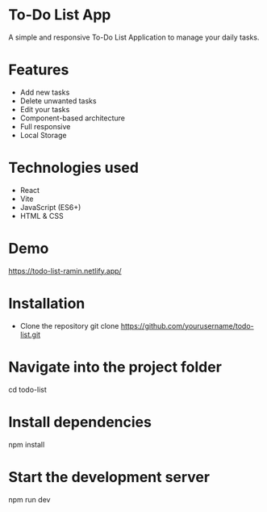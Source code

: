 # To-Do List App
A simple and responsive To-Do List Application to manage your daily tasks.

# Features
- Add new tasks
- Delete unwanted tasks
- Edit your tasks
- Component-based architecture
- Full responsive
- Local Storage

# Technologies used
- React
- Vite
- JavaScript (ES6+)
- HTML & CSS

# Demo
https://todo-list-ramin.netlify.app/

# Installation
- Clone the repository
git clone https://github.com/yourusername/todo-list.git

# Navigate into the project folder
cd todo-list

# Install dependencies
npm install

# Start the development server
npm run dev
